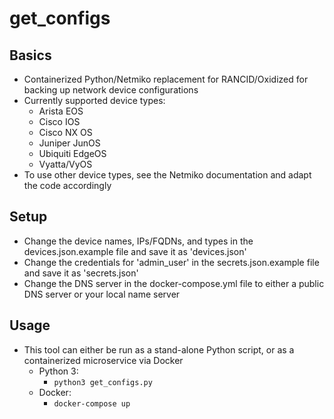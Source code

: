 # get_configs

## Basics
* Containerized Python/Netmiko replacement for RANCID/Oxidized for backing up network device configurations
* Currently supported device types:
    - Arista EOS
    - Cisco IOS
    - Cisco NX OS
    - Juniper JunOS
    - Ubiquiti EdgeOS
    - Vyatta/VyOS
* To use other device types, see the Netmiko documentation and adapt the code accordingly

## Setup
* Change the device names, IPs/FQDNs, and types in the devices.json.example file and save it as 'devices.json'
* Change the credentials for 'admin_user' in the secrets.json.example file and save it as 'secrets.json'
* Change the DNS server in the docker-compose.yml file to either a public DNS server or your local name server

## Usage
* This tool can either be run as a stand-alone Python script, or as a containerized microservice via Docker
    - Python 3:
        - ```python3 get_configs.py```
    - Docker:
        - ```docker-compose up```

